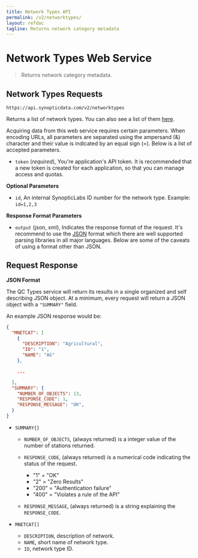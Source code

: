 ```yaml
---
title: Network Types API
permalink: /v2/networktypes/
layout: refdoc
tagline: Returns network category metadata
---
```


# Network Types Web Service

> Returns network category metadata.

## Network Types Requests

```
https://api.synopticdata.com/v2/networktypes
```

Returns a list of network types. You can also see a list of them [here][networktypes-lookup].

Acquiring data from this web service requires certain parameters. When encoding URLs, all parameters are separated using the ampersand (&) character and their value is indicated by an equal sign (=). Below is a list of accepted parameters.

* `token` (_required_), You're application's API token. It is recommended that a new token is created for each application, so that you can manage access and quotas.

**Optional Parameters**

* `id`, An internal SynopticLabs ID number for the network type. Example: `id=1,2,3`

**Response Format Parameters**

* `output` (json, xml), Indicates the response format of the request. It's recommend to use the [JSON][json] format which there are well supported parsing libraries in all major languages. Below are some of the caveats of using a format other than JSON.

## Request Response

**JSON Format**

The QC Types service will return its results in a single organized and self describing JSON object. At a minimum, every request will return a JSON object with a `"SUMMARY"` field.

An example JSON response would be:

```json
{
  "MNETCAT": [
    {
      "DESCRIPTION": "Agricultural",
      "ID": "1",
      "NAME": "AG"
    },

    ...

  ],
  "SUMMARY": {
    "NUMBER_OF_OBJECTS": 13,
    "RESPONSE_CODE": 1,
    "RESPONSE_MESSAGE": "OK",
  }
}
```

* `SUMMARY{}`

  * `NUMBER_OF_OBJECTS`, (always returned) is a integer value of the number of stations returned.
  * `RESPONSE_CODE`, (always returned) is a numerical code indicating the status of the request.

    * "1" = "OK"
    * "2" = "Zero Results"
    * "200" = "Authentication failure"
    * "400" = "Violates a rule of the API"

  * `RESPONSE_MESSAGE`, (always returned) is a string explaining the `RESPONSE_CODE`.

* `MNETCAT[]`

  * `DESCRIPTION`, description of network.
  * `NAME`, short name of network type.
  * `ID`, network type ID.

<!-- References & URLs -->

[networktypes-lookup]: https://synopticlabs.org/demos/lookup/?lookup=networktypes
[json]: https://json.org/
